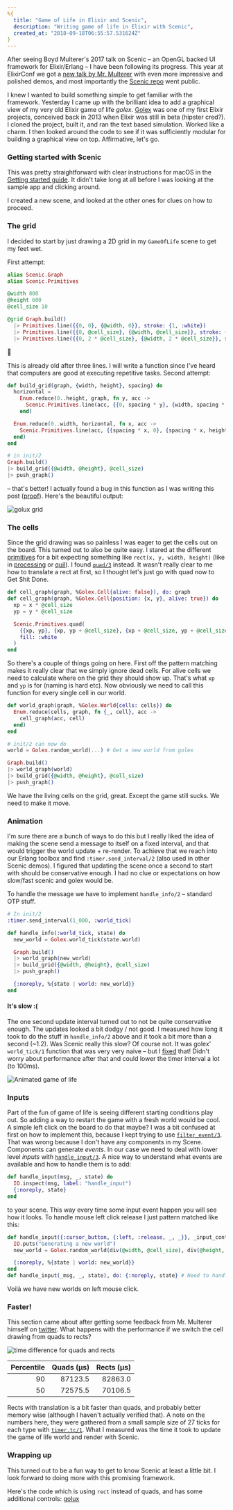 ```yaml
---
%{
  title: "Game of Life in Elixir and Scenic",
  description: "Writing game of life in Elixir with Scenic",
  created_at: "2018-09-18T06:55:57.531624Z"
}
---
```

After seeing Boyd Multerer's 2017 talk on Scenic – an OpenGL backed UI framework for Elixir/Erlang – I have been following its progress. This year at ElixirConf we got a [new talk by Mr. Multerer](https://youtu.be/1QNxLNMq3Uw) with even more impressive and polished demos, and
most importantly the [Scenic repo](https://github.com/boydm/scenic) went public.

I knew I wanted to build something simple to get familiar with the framework. Yesterday I came up with the brilliant idea
to add a graphical view of my very old Elixir game of life *golex*. [Golex](https://github.com/vorce/golex) was one of my first Elixir projects, conceived back in 2013 when
Elixir was still in beta (hipster cred?). I cloned the project, built it, and ran the text based simulation. Worked like a charm. I then looked around the code to see if it was
sufficiently modular for building a graphical view on top. Affirmative, let's go.

### Getting started with Scenic

This was pretty straightforward with clear instructions for macOS in the [Getting started guide](https://hexdocs.pm/scenic/getting_started.html). It didn't take
long at all before I was looking at the sample app and clicking around.

I created a new scene, and looked at the other ones for clues on how to proceed.

### The grid

I decided to start by just drawing a 2D grid in my `GameOfLife` scene to get my feet wet.

First attempt:

```elixir
alias Scenic.Graph
alias Scenic.Primitives

@width 800
@height 600
@cell_size 10

@grid Graph.build()
  |> Primitives.line({{0, 0}, {@width, 0}}, stroke: {1, :white})
  |> Primitives.line({{0, @cell_size}, {@width, @cell_size}}, stroke: {1, :white})
  |> Primitives.line({{0, 2 * @cell_size}, {@width, 2 * @cell_size}}, stroke: {1, :white})
```

🤔

This is already old after three lines. I will write a function since I've heard that computers are good at executing repetitive tasks. Second attempt:

```elixir
def build_grid(graph, {width, height}, spacing) do
  horizontal =
    Enum.reduce(0..height, graph, fn y, acc ->
      Scenic.Primitives.line(acc, {{0, spacing * y}, {width, spacing * y}}, stroke: {1, :white})
    end)

  Enum.reduce(0..width, horizontal, fn x, acc ->
    Scenic.Primitives.line(acc, {{spacing * x, 0}, {spacing * x, height}}, stroke: {1, :white})
  end)
end

# in init/2
Graph.build()
|> build_grid({@width, @height}, @cell_size)
|> push_graph()
```

– that's better! I actually found a bug in this function as I was writing this post ([proof](https://github.com/vorce/golux/commit/4b688b73f6332c4563eafe9e9bbf655b0d155e5f)). Here's the beautiful output:

![golux grid](/assets/images/golux/grid.png)

### The cells

Since the grid drawing was so painless I was eager to get the cells out on the board. This turned out to also be
quite easy. I stared at the different [primitives](https://hexdocs.pm/scenic/Scenic.Primitives.html#summary) for a bit expecting something like `rect(x, y, width, height)` (like in [processing](https://processing.org/reference/rect_.html) or [quil](http://quil.info/api/shape/2d-primitives#rect)). I found [`quad/3`](https://hexdocs.pm/scenic/Scenic.Primitives.html#quad/3) instead. It wasn't really clear to me how to translate a rect at first, so I thought let's just go with quad now to Get Shit Done.

```elixir
def cell_graph(graph, %Golex.Cell{alive: false}), do: graph
def cell_graph(graph, %Golex.Cell{position: {x, y}, alive: true}) do
  xp = x * @cell_size
  yp = y * @cell_size

  Scenic.Primitives.quad(
    {{xp, yp}, {xp, yp + @cell_size}, {xp + @cell_size, yp + @cell_size}, {xp + @cell_size, yp}},
    fill: :white
  )
end
```

So there's a couple of things going on here. First off the pattern matching makes it really clear that we simply ignore dead cells. For alive cells we need to calculate where on the grid they should show up. That's what `xp` and `yp` is for (naming is hard etc). Now obviously we need to call this function for every single cell in our world.

```elixir
def world_graph(graph, %Golex.World{cells: cells}) do
  Enum.reduce(cells, graph, fn {_, cell}, acc ->
    cell_graph(acc, cell)
  end)
end

# init/2 can now do
world = Golex.random_world(...) # Get a new world from golex

Graph.build()
|> world_graph(world)
|> build_grid({@width, @height}, @cell_size)
|> push_graph()
```

We have the living cells on the grid, great. Except the game still sucks. We need to make it move.

### Animation

I'm sure there are a bunch of ways to do this but I really liked the idea of making the scene send a message to itself on a fixed interval, and that would trigger the world update + re-render. To achieve that we reach into our Erlang toolbox and find `:timer.send_interval/2` (also used in other Scenic demos). I figured that updating the scene once a second to start with should be conservative enough. I had no clue or expectations on how slow/fast scenic and golex would be.

To handle the message we have to implement `handle_info/2` – standard OTP stuff.

```elixir
# In init/2
:timer.send_interval(1_000, :world_tick)

def handle_info(:world_tick, state) do
  new_world = Golex.world_tick(state.world)

  Graph.build()
  |> world_graph(new_world)
  |> build_grid({@width, @height}, @cell_size)
  |> push_graph()

  {:noreply, %{state | world: new_world}}
end
```

#### It's slow :(

The one second update interval turned out to not be quite conservative enough. The updates looked a bit dodgy / not good. I measured how long it took
to do the stuff in `handle_info/2` above and it took a bit more than a second (~1.2). Was Scenic really
this slow? Of course not. It was golex' `world_tick/1` function that was very very naive – but I [fixed](https://github.com/vorce/golex/pull/1) that! Didn't worry about performance after that and could lower the timer interval a lot (to 100ms).

![Animated game of life](/assets/images/golux/golux.gif)

### Inputs

Part of the fun of game of life is seeing different starting conditions play out. So adding a way to restart the game with a fresh world would be cool. A simple left click on the board to do that maybe? I was a bit confused at first on how to implement this, because I kept trying to use [`filter_event/3`](https://hexdocs.pm/scenic/Scenic.Scene.html#c:filter_event/3). That was wrong because I don't have any components in my Scene. Components can generate *events*. In our case we need to deal with lower level *inputs* with [`handle_input/3`](https://hexdocs.pm/scenic/Scenic.Scene.html#c:handle_input/3). A nice way to understand what events are available and how to handle them is to add:

```elixir
def handle_input(msg, _, state) do
  IO.inspect(msg, label: "handle_input")
  {:noreply, state}
end
```

to your scene. This way every time some input event happen you will see how it looks. To handle mouse left click release I just pattern matched like this:

```elixir
def handle_input({:cursor_button, {:left, :release, _, _}}, _input_context, state) do
  IO.puts("Generating a new world")
  new_world = Golex.random_world(div(@width, @cell_size), div(@height, @cell_size))

  {:noreply, %{state | world: new_world}}
end
def handle_input(_msg, _, state), do: {:noreply, state} # Need to handle all other events
```

Voilà we have new worlds on left mouse click.

### Faster!

This section came about after getting some feedback from Mr. Multerer himself on [twitter](https://twitter.com/Octavorce/status/1042510733391679488). What happens with the performance if we switch the cell drawing from quads to rects?

![time difference for quads and rects](/assets/images/golux/quads_vs_rects.png)

| Percentile  | Quads (µs)  | Rects (µs)  |
| -----------:| -----------:| -----------:|
|         90  |    87123.5  |    82863.0  |
|         50  |    72575.5  |    70106.5  |

Rects with translation is a bit faster than quads, and probably better memory wise (although I haven't actually verified that). A note on the numbers here, they were gathered from a small sample size of 27 ticks for each type with [`timer.tc/1`](https://github.com/erlang/otp/edit/maint/lib/stdlib/doc/src/timer.xml#L260). What I measured was the time it took to update the game of life world and render with Scenic.

### Wrapping up

This turned out to be a fun way to get to know Scenic at least a little bit. I look forward to doing more with this promising framework.

Here's the code which is using `rect` instead of quads, and has some additional controls: [golux](https://github.com/vorce/golux)
